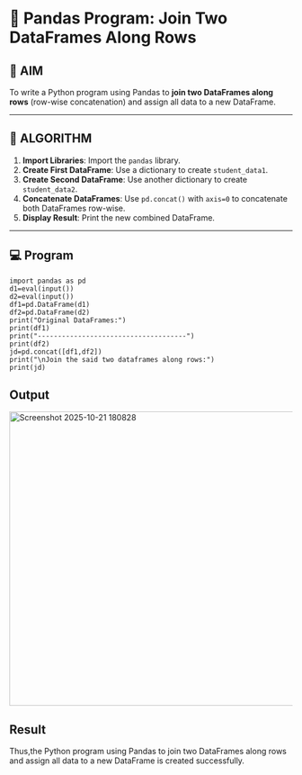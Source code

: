 # 🧪 Pandas Program: Join Two DataFrames Along Rows

## 🎯 AIM

To write a Python program using Pandas to **join two DataFrames along rows** (row-wise concatenation) and assign all data to a new DataFrame.

---

## 🧠 ALGORITHM

1. **Import Libraries**: Import the `pandas` library.
2. **Create First DataFrame**: Use a dictionary to create `student_data1`.
3. **Create Second DataFrame**: Use another dictionary to create `student_data2`.
4. **Concatenate DataFrames**: Use `pd.concat()` with `axis=0` to concatenate both DataFrames row-wise.
5. **Display Result**: Print the new combined DataFrame.

---

## 💻 Program
```
import pandas as pd
d1=eval(input())
d2=eval(input())
df1=pd.DataFrame(d1)
df2=pd.DataFrame(d2)
print("Original DataFrames:")
print(df1)
print("-------------------------------------")
print(df2)
jd=pd.concat([df1,df2])
print("\nJoin the said two dataframes along rows:")
print(jd)
```
## Output
<img width="1297" height="523" alt="Screenshot 2025-10-21 180828" src="https://github.com/user-attachments/assets/2412a1fb-8766-4a89-b139-88e7b44d641b" />

## Result
Thus,the Python program using Pandas to join two DataFrames along rows and assign all data to a new DataFrame is created successfully.
